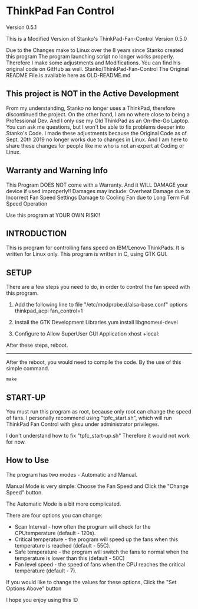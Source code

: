 ThinkPad Fan Control
============================
Version 0.5.1

This is a Modified Version of Stanko's ThinkPad-Fan-Control Version 0.5.0

Due to the Changes make to Linux over the 8 years since Stanko created this program
The program launching script no longer works properly.
Therefore I make some adjustments and Modifications.
You can find his original code on GitHub as well. Stanko/ThinkPad-Fan-Control
The Original README File is available here as OLD-README.md


This project is NOT in the Active Development
---------------------
From my understanding, Stanko no longer uses a ThinkPad, therefore discontinued the project.
On the other hand, I am no where close to being a Professional Dev.
And I only use my Old ThinkPad as an On-the-Go Laptop.
You can ask me questions, but I won't be able to fix problems deeper into Stanko's Code.
I made these adjustments because the Original Code as of Sept. 20th 2019 no longer works due to changes in Linux.
And I am here to share these changes for people like me who is not an expert at Coding or Linux.

Warranty and Warning Info
---------------------
This Program DOES NOT come with a Warranty.
And it WILL DAMAGE your device if used improperly!!
Damages may include:
Overheat Damage due to Incorrect Fan Speed Settings
Damage to Cooling Fan due to Long Term Full Speed Operation

Use this program at YOUR OWN RISK!!

INTRODUCTION
---------------------
This is program for controlling fans speed on IBM/Lenovo ThinkPads.
It is written for Linux only. This program is written in C, using GTK GUI.

SETUP
---------------------
There are a few steps you need to do, in order to control the fan speed with this program.

1. Add the following line to file "/etc/modprobe.d/alsa-base.conf"
        options thinkpad_acpi fan_control=1

2. Install the GTK Development Libraries
        yum install libgnomeui-devel

3. Configure to Allow SuperUser GUI Application
        xhost +local:
        
After these steps, reboot.

---------------------

After the reboot, you would need to compile the code.
By the use of this simple command.

    make


START-UP
---------------------------------
You must run this program as root, because only root can change the speed of fans.
I personally recommend using "tpfc_start.sh", which will run ThinkPad Fan Control
with gksu under administrator privileges.
 
I don't understand how to fix "tpfc_start-up.sh" 
Therefore it would not work for now.

How to Use
--------------------
The program has two modes - Automatic and Manual.

Manual Mode is very simple:
Choose the Fan Speed and Click the "Change Speed" button.

The Automatic Mode is a bit more complicated.

There are four options you can change:

* Scan Interval - how often the program will check for the CPUtemperature (default - 120s).
* Critical temperature - the program will speed up the fans when this temperature is reached (default - 55C).
* Safe temperature - the program will switch the fans to normal when the temperature is lower than this (default - 50C)
* Fan level speed - the speed of fans when the CPU reaches the critical temperature (default - 7).
 
If you would like to change the values for these options,
Click the "Set Options Above" button


I hope you enjoy using this :D

